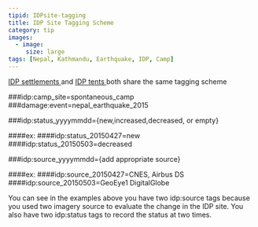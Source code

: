 ```yaml
---
tipid: IDPsite-tagging
title: IDP Site Tagging Scheme
category: tip
images:
  - image:
     size: large
tags: [Nepal, Kathmandu, Earthquake, IDP, Camp]
---
```


<a href="{{ site.baseurl }}/guide/Nepal-IDP-site-updating-guide.html#IDP-update-intro"> IDP settlements </a>and <a href="{{ site.baseurl }}/guide/Nepal-IDP-site-updating-guide.html#IDPtent-update"> IDP tents </a> both share the same tagging scheme

###idp:camp_site=spontaneous_camp
###damage:event=nepal_earthquake_2015

###idp:status_yyyymmdd={new,increased,decreased, or empty}

####ex:
####idp:status_20150427=new
####idp:status_20150503=decreased

###idp:source_yyyymmdd={add appropriate source}

####ex:
####idp:source_20150427=CNES, Airbus DS
####idp:source_20150503=GeoEye1 DigitalGlobe

You can see in the examples above you have two idp:source tags because you used two imagery source to evaluate the change in the IDP site. You also have two idp:status tags to record the status at two times.
